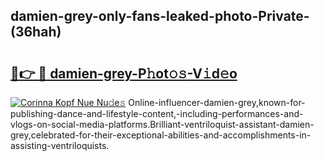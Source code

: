 ## damien-grey-only-fans​-leaked-photo​-Private-(36hah)


# <h2><a href="https://mediaupload.pro?title=damien-grey&ref=git">🔗👉 🔴 damien-grey-P𝚑ot𝚘𝚜-V𝚒d𝚎o</a></h2>

[![Corinna Kopf Nue Nu𝚍e𝚜](https://i.imgur.com/0qMVB7G.gif)](https://mediaupload.pro?title=damien-grey&ref=git)
Online-influencer-damien-grey,known-for-publishing-dance-and-lifestyle-content,-including-performances-and-vlogs-on-social-media-platforms.Brilliant-ventriloquist-assistant-damien-grey,celebrated-for-their-exceptional-abilities-and-accomplishments-in-assisting-ventriloquists.  